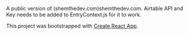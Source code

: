 A public version of (shemthedev.com)shemthedev.com. Airtable API and Key needs to be added to EntryContext.js for it to work.

This project was bootstrapped with [Create React App](https://github.com/facebook/create-react-app).
